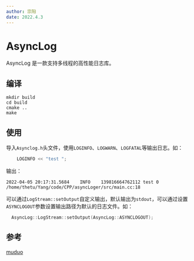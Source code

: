 ```yaml
---
author: 宗阳
date: 2022.4.3
---
```


# AsyncLog

AsyncLog 是一款支持多线程的高性能日志库。

## 编译

```shell
mkdir build
cd build 
cmake ..
make
```

## 使用

导入`Asynclog.h`头文件，使用`LOGINFO`、`LOGWARN`、`LOGFATAL`等输出日志。如：

```cpp
    LOGINFO << "test ";
```

输出：

```
2022-04-05 20:17:31.5684	INFO	139816664762112	test 0	/home/thetu/Yang/code/CPP/asyncLoger/src/main.cc:18
```

可以通过`LogStream::setOutput`自定义输出，默认输出为`stdout`，可以通过设置`ASYNCLOGOUT`参数设置输出路径为默认的日志文件。如：
```cpp
  AsyncLog::LogStream::setOutput(AsyncLog::ASYNCLOGOUT);
```
  

## 参考

[muduo](https://github.com/chenshuo/muduo)

